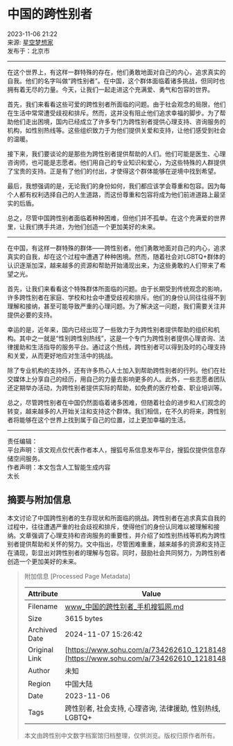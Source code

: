 # 中国的跨性别者

2023-11-06 21:22  
来源: [星空梦想家](https://www.sohu.com/a/m.sohu.com?spm=smpc.content-abroad.content.1.1730993147711lNJLQUQ)  
发布于：北京市  

---

在这个世界上，有这样一群特殊的存在，他们勇敢地面对自己的内心，追求真实的自我。他们的名字叫做“跨性别者”。在中国，这个群体面临着诸多挑战，但同时也拥有着无尽的力量。今天，让我们一起走进这个充满爱、勇气和包容的世界。

首先，我们来看看这些可爱的跨性别者所面临的问题。由于社会观念的局限，他们在生活中常常遭受歧视和排斥。然而，这并没有阻止他们追求幸福的脚步。为了帮助他们走出困境，国内已经成立了许多专门为跨性别者提供心理支持、咨询服务的机构，如性别热线等。这些组织致力于为他们提供关爱和支持，让他们感受到社会的温暖。

接下来，我们要谈论的是那些为跨性别者提供帮助的人们。他们可能是医生、心理咨询师，也可能是志愿者。他们用自己的专业知识和爱心，为这些特殊的人群提供了宝贵的支持。正是有了他们的付出，才使得这个群体能够在逆境中找到希望。

最后，我想强调的是，无论我们的身份如何，我们都应该学会尊重和包容。因为每个人都有权利选择自己的人生道路，而这份尊重和包容将成为他们前进道路上最坚实的后盾。

总之，尽管中国跨性别者面临着种种困难，但他们并不孤单。在这个充满爱的世界里，让我们携手共进，为他们创造一个更加美好的未来。

---

在中国，有这样一群特殊的群体——跨性别者。他们勇敢地面对自己的内心，追求真实的自我，却在这个过程中遭遇了种种困境。然而，随着社会对LGBTQ+群体的认识逐渐加深，越来越多的资源和帮助开始涌现出来，为这些勇敢的人们带来了希望之光。

首先，让我们来看看这个特殊群体所面临的问题。由于长期受到传统观念的影响，许多跨性别者在家庭、学校和社会中遭受歧视和排斥。他们的身份认同往往得不到理解和接纳，甚至可能导致严重的心理问题。为了解决这一问题，我们需要关注并提供必要的支持。

幸运的是，近年来，国内已经出现了一些致力于为跨性别者提供帮助的组织和机构。其中之一就是“性别跨性别热线”，这是一个专门为跨性别者提供心理咨询、法律援助和生活指导的服务平台。通过这个热线，跨性别者可以得到及时的心理支持和关爱，从而更好地应对生活中的挑战。

除了专业机构的支持外，还有许多热心人士加入到帮助跨性别者的行列。他们在社交媒体上分享自己的经历，用自己的力量去影响更多的人。此外，一些志愿者团队还定期举办活动，为跨性别者提供实际的帮助，如免费的医疗检查、职业培训等。

总之，尽管跨性别者在中国仍然面临着诸多困难，但随着社会的进步和人们观念的转变，越来越多的人开始关注和支持这个群体。我们相信，在不久的将来，跨性别者将能够在这个世界上找到属于自己的位置，过上更加幸福的生活。

---

责任编辑：  
平台声明：该文观点仅代表作者本人，搜狐号系信息发布平台，搜狐仅提供信息存储空间服务。  
作者声明：本文包含人工智能生成内容  
太长

## 摘要与附加信息

<!-- tcd_abstract -->
本文讨论了中国跨性别者的生存现状和所面临的挑战。跨性别者在追求真实自我的过程中，往往遭遇严重的社会歧视和排斥，使得他们的身份认同难以被理解和接纳。文章强调了心理支持和咨询服务的重要性，并介绍了如性别热线等机构为跨性别者提供帮助和关怀的努力。文中指出，尽管困难重重，越来越多的资源和支持正在涌现，彰显出对跨性别者的理解与包容。同时，鼓励社会共同努力，为跨性别者创造一个更加美好的未来。
<!-- tcd_abstract_end -->

> 附加信息 [Processed Page Metadata]
>
> | Attribute       | Value                                  |
> |-----------------|----------------------------------------|
> | Filename        | www_中国的跨性别者_手机搜狐网.md                             |
> | Size            | 3615 bytes                           |
> | Archived Date   | 2024-11-07 15:26:42                             |
> | Original Link   | [https://www.sohu.com/a/734262610_121814835](https://www.sohu.com/a/734262610_121814835)                       |
> | Author          | 未知                               |
> | Region          | 中国大陆                               |
> | Date            | 2023-11-06                                 |
> | Tags            | 跨性别者, 社会支持, 心理咨询, 法律援助, 性别热线, LGBTQ+                                 |
>
> 本文由跨性别中文数字档案馆归档整理，仅供浏览。版权归原作者所有。
>